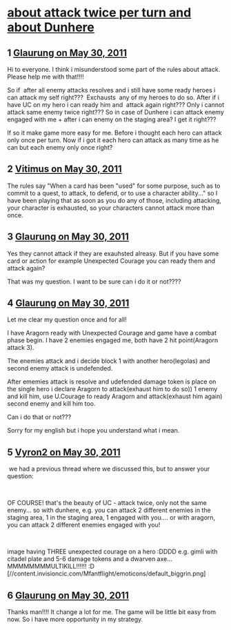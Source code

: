 # [about attack twice per turn and about Dunhere](https://community.fantasyflightgames.com/topic/47571-about-attack-twice-per-turn-and-about-dunhere/)

## 1 [Glaurung on May 30, 2011](https://community.fantasyflightgames.com/topic/47571-about-attack-twice-per-turn-and-about-dunhere/?do=findComment&comment=476807)

Hi to everyone. I think i misunderstood some part of the rules about attack. Please help me with that!!!!

So if  after all enemy attacks resolves and i still have some ready heroes i can attack my self right???  Exchausts  any of my heroes to do so. After if i have UC on my hero i can ready him and  attack again right??? Only i cannot attack same enemy twice right??? So in case of Dunhere i can attack enemy engaged with me + after i can enemy on the staging area? I get it right??? 

If so it make game more easy for me. Before i thought each hero can attack only once per turn. Now if i got it each hero can attack as many time as he can but each enemy only once right?

## 2 [Vitimus on May 30, 2011](https://community.fantasyflightgames.com/topic/47571-about-attack-twice-per-turn-and-about-dunhere/?do=findComment&comment=476824)

The rules say "When a card has been "used" for some purpose, such as to commit to a quest, to attack, to defend, or to use a character ability..." so I have been playing that as soon as you do any of those, including attacking, your character is exhausted, so your characters cannot attack more than once.

## 3 [Glaurung on May 30, 2011](https://community.fantasyflightgames.com/topic/47571-about-attack-twice-per-turn-and-about-dunhere/?do=findComment&comment=476831)

Yes they cannot attack if they are exauhsted alreasy. But if you have some card or action for example Unexpected Courage you can ready them and attack again?

That was my question. I want to be sure can i do it or not????

## 4 [Glaurung on May 30, 2011](https://community.fantasyflightgames.com/topic/47571-about-attack-twice-per-turn-and-about-dunhere/?do=findComment&comment=476838)

Let me clear my question once and for all!

I have Aragorn ready with Unexpected Courage and game have a combat phase begin. I have 2 enemies engaged me, both have 2 hit point(Aragorn attack 3).

The enemies attack and i decide block 1 with another hero(legolas) and second enemy attack is undefended.

After ememies attack is resolve and udefended damage token is place on the single hero i declare Aragorn to attack(exhaust him to do so)) 1 enemy and kill him, use U.Courage to ready Aragorn and attack(exhaust him again) second enemy and kill him too.

Can i do that or not???

Sorry for my english but i hope you understand what i mean.

## 5 [Vyron2 on May 30, 2011](https://community.fantasyflightgames.com/topic/47571-about-attack-twice-per-turn-and-about-dunhere/?do=findComment&comment=476874)

 we had a previous thread where we discussed this, but to answer your question:

 

OF COURSE! that's the beauty of UC - attack twice, only not the same enemy... so with dunhere, e.g. you can attack 2 different enemies in the staging area, 1 in the staging area, 1 engaged with you.... or with aragorn, you can attack 2 different enemies engaged with you!

 

image having THREE unexpected courage on a hero :DDDD e.g. gimli with citadel plate and 5-6 damage tokens and a dwarven axe... MMMMMMMMULTIKILL!!!!!! :D [//content.invisioncic.com/Mfantflight/emoticons/default_biggrin.png]

## 6 [Glaurung on May 30, 2011](https://community.fantasyflightgames.com/topic/47571-about-attack-twice-per-turn-and-about-dunhere/?do=findComment&comment=476901)

Thanks man!!!! It change a lot for me. The game will be little bit easy from now. So i have more opportunity in my strategy.

 

